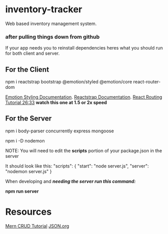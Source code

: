 # inventory-tracker

Web based inventory management system.

### after pulling things down from github

If your app needs you to reinstall dependencies heres what you should run for both client and server.

## For the Client

npm i reactstrap bootstrap @emotion/styled @emotion/core react-router-dom

[Emotion Styling Documentation](https://emotion.sh/docs/styled).
[Reactstrap Documentation](https://reactstrap.github.io/).
[React Routing Tutorial 26:33](https://www.youtube.com/watch?v=XRfD8xIOroA)
**watch this one at 1.5 or 2x speed**

## For the Server

npm i body-parser concurrently express mongoose

npm i -D nodemon

NOTE: You will need to edit the **scripts** portion of your package.json in the server

It should look like this:
"scripts": {
"start": "node server.js",
"server": "nodemon server.js"
}

When developing and **_needing the server run this command:_**

**npm run server**

# Resources

[Mern CRUD Tutorial](https://www.djamware.com/post/59faec0a80aca7739224ee1f/building-crud-web-application-using-mern-stack)
[JSON.org](https://www.json.org/json-en.html)
